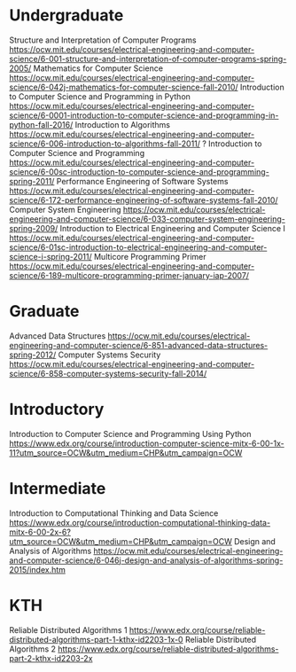 Undergraduate
=======================================
Structure and Interpretation of Computer Programs
  https://ocw.mit.edu/courses/electrical-engineering-and-computer-science/6-001-structure-and-interpretation-of-computer-programs-spring-2005/
Mathematics for Computer Science
  https://ocw.mit.edu/courses/electrical-engineering-and-computer-science/6-042j-mathematics-for-computer-science-fall-2010/
Introduction to Computer Science and Programming in Python
  https://ocw.mit.edu/courses/electrical-engineering-and-computer-science/6-0001-introduction-to-computer-science-and-programming-in-python-fall-2016/
Introduction to Algorithms
  https://ocw.mit.edu/courses/electrical-engineering-and-computer-science/6-006-introduction-to-algorithms-fall-2011/
? Introduction to Computer Science and Programming
  https://ocw.mit.edu/courses/electrical-engineering-and-computer-science/6-00sc-introduction-to-computer-science-and-programming-spring-2011/
Performance Engineering of Software Systems
  https://ocw.mit.edu/courses/electrical-engineering-and-computer-science/6-172-performance-engineering-of-software-systems-fall-2010/
Computer System Engineering
  https://ocw.mit.edu/courses/electrical-engineering-and-computer-science/6-033-computer-system-engineering-spring-2009/
Introduction to Electrical Engineering and Computer Science I
  https://ocw.mit.edu/courses/electrical-engineering-and-computer-science/6-01sc-introduction-to-electrical-engineering-and-computer-science-i-spring-2011/
Multicore Programming Primer
  https://ocw.mit.edu/courses/electrical-engineering-and-computer-science/6-189-multicore-programming-primer-january-iap-2007/

Graduate
=======================================

Advanced Data Structures
  https://ocw.mit.edu/courses/electrical-engineering-and-computer-science/6-851-advanced-data-structures-spring-2012/
Computer Systems Security
  https://ocw.mit.edu/courses/electrical-engineering-and-computer-science/6-858-computer-systems-security-fall-2014/

Introductory
=======================================

Introduction to Computer Science and Programming Using Python
  https://www.edx.org/course/introduction-computer-science-mitx-6-00-1x-11?utm_source=OCW&utm_medium=CHP&utm_campaign=OCW

Intermediate
=======================================

Introduction to Computational Thinking and Data Science
  https://www.edx.org/course/introduction-computational-thinking-data-mitx-6-00-2x-6?utm_source=OCW&utm_medium=CHP&utm_campaign=OCW
Design and Analysis of Algorithms
  https://ocw.mit.edu/courses/electrical-engineering-and-computer-science/6-046j-design-and-analysis-of-algorithms-spring-2015/index.htm

KTH
=======================================

Reliable Distributed Algorithms 1
  https://www.edx.org/course/reliable-distributed-algorithms-part-1-kthx-id2203-1x-0
Reliable Distributed Algorithms 2
  https://www.edx.org/course/reliable-distributed-algorithms-part-2-kthx-id2203-2x
